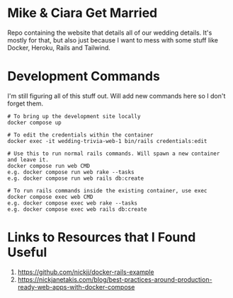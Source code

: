 # Mike & Ciara Get Married

Repo containing the website that details all of our wedding details. It's mostly for that, but also just because I want to mess with some stuff like Docker, Heroku, Rails and Tailwind.

# Development Commands

I'm still figuring all of this stuff out. Will add new commands here so I don't forget them.

```
# To bring up the development site locally
docker compose up

# To edit the credentials within the container
docker exec -it wedding-trivia-web-1 bin/rails credentials:edit

# Use this to run normal rails commands. Will spawn a new container and leave it.
docker compose run web CMD
e.g. docker compose run web rake --tasks
e.g. docker compose run web rails db:create

# To run rails commands inside the existing container, use exec
docker compose exec web CMD
e.g. docker compose exec web rake --tasks
e.g. docker compose exec web rails db:create
```

# Links to Resources that I Found Useful

1. https://github.com/nickjj/docker-rails-example
2. https://nickjanetakis.com/blog/best-practices-around-production-ready-web-apps-with-docker-compose
